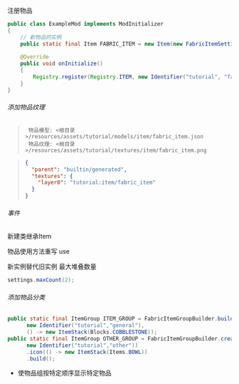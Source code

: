 注册物品

~~~ java
public class ExampleMod implements ModInitializer
{
    // 新物品的实例
    public static final Item FABRIC_ITEM = new Item(new FabricItemSettings().group(ItemGroup.MISC));
 
    @Override
    public void onInitialize()
    {
        Registry.register(Registry.ITEM, new Identifier("tutorial", "fabric_item"), FABRIC_ITEM);
    } 
}
~~~

###### 添加物品纹理

> ```
>  物品模型: <根目录>/resources/assets/tutorial/models/item/fabric_item.json
>  物品纹理: <根目录>/resources/assets/tutorial/textures/item/fabric_item.png
> ```

> ```json
> {
>   "parent": "builtin/generated",
>   "textures": {
>     "layer0": "tutorial:item/fabric_item"
>   }
> }
> ```

###### 事件

新建类继承Item

物品使用方法重写 use

新实例替代旧实例
最大堆叠数量

```java
settings.maxCount(2);
```

###### 添加物品分类

```java
public static final ItemGroup ITEM_GROUP = FabricItemGroupBuilder.build(
      new Identifier("tutorial","general"),
      () -> new ItemStack(Blocks.COBBLESTONE));
public static final ItemGroup OTHER_GROUP = FabricItemGroupBuilder.create(
      new Identifier("tutorial","other"))
      .icon(() -> new ItemStack(Items.BOWL))
      .build();
```

* 使物品组按特定顺序显示特定物品

